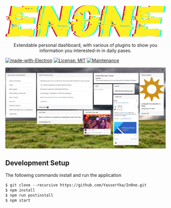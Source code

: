 ![logo](logo.png)
<p align="center">
  Extendable personal dashboard, with various of plugins to show you information you interested-in in daily pases.  

[![made-with-Electron](https://img.shields.io/badge/Made%20with-Electron-1f425f.svg)](https://www.python.org/)
[![License: MIT](https://img.shields.io/badge/License-MIT-yellow.svg)](https://opensource.org/licenses/MIT)
[![Maintenance](https://img.shields.io/maintenance/Yes/2021)](https://github.com/Naereen/badges)
</p>

![screenshot](screenshot.png)

## Development Setup

The following commands install and run the application

```
$ git clone --recursive https://github.com/YasserYka/In0ne.git
$ npm install
$ npm run postinstall
$ npm start
```
